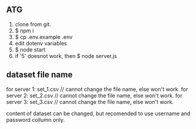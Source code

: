 ATG
---------

1. clone from git.
2. $ npm i
3. $ cp .env.example .env 
4. edit dotenv variables
5. $ node start
6. if '5' doesnot work, then $ node server.js


dataset file name
-----------------
for server 1: set_1.csv // cannot change the file name, else won't work.
for server 2: set_2.csv // cannot change the file name, else won't work.
for server 3: set_3.csv // cannot change the file name, else won't work.

content of dataset can be changed, but recomended to use username and password collumn only.
